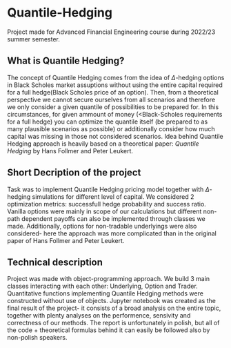 # Quantile-Hedging
Project made for Advanced Financial Engineering course during 2022/23 summer semester.
## What is Quantile Hedging?
The concept of Quantile Hedging comes from the idea of $\Delta$-hedging options in Black Scholes market assuptions without using the entire capital required 
for a full hedge(Black Scholes price of an option). Then, from a theoretical perspective we cannot secure ourselves from all scenarios and therefore
we only consider a given quantile of possibilities to be prepared for. In this circumstances, for given ammount of money (<Black-Scholes requirements for a full hedge) 
you can optimize the quantile itself (be prepared to as many plausible scenarios as possible) or additionally consider how much capital was missing in those not considered scenarios.
Idea behind Quantile Hedging approach is heavily based on a theoretical paper: *Quantile Hedging* by Hans Follmer and Peter Leukert.
## Short Decription of the project
Task was to implement Quantile Hedging pricing model together with $\Delta$-hedging simulations for different level of capital. 
We considered 2 optimization metrics: successfull hedge probability and success ratio. Vanilla options were mainly in scope of our calculations
but different non-path dependent payoffs can also be implemented through classes we made. Additionally, options for non-tradable underlyings
were also considered- here the approach was more complicated than in the original paper of Hans Follmer and Peter Leukert.
## Technical description
Project was made with object-programming approach. We build 3 main classes interacting with each other: Underlying, Option and Trader. Quantitative
functions implementing Quantile Hedging methods were constructed without use of objects. Jupyter notebook was created as the final result of the project- 
it consists of a broad analysis on the entire topic, together with plenty analyses on the performence, sensivity and correctness of our methods. The report 
is unfortunately in polish, but all of the code + theoretical formulas behind it can easily be followed also by non-polish speakers.
